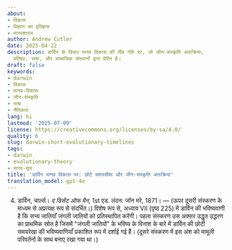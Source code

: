 ```yaml
---
about:
- विकास
- विज्ञान का इतिहास
- मानवशास्त्र
author: Andrew Cutler
date: 2025-04-22
description: डार्विन के विचार मानव विकास की तीव्र गति पर, जो जीन-संस्कृति अंतःक्रिया,
  प्रतिष्ठा, भाषा, और सामाजिक संस्थानों द्वारा प्रेरित है।
draft: false
keywords:
- darwin
- विकास
- मानव-विकास
- जीन-संस्कृति
- भाषा
- नैतिकता
lang: hi
lastmod: '2025-07-09'
license: https://creativecommons.org/licenses/by-sa/4.0/
quality: 6
slug: darwin-short-evolutionary-timelines
tags:
- darwin
- evolutionary-theory
- मानव-मूल
title: 'डार्विन मानव विकास पर: छोटे समयसीमा और जीन-संस्कृति अंतःक्रिया'
translation_model: gpt-4o
---
```


4. डार्विन, चार्ल्स। *द डिसेंट ऑफ मैन*, 1st एड. लंदन: जॉन मरे, 1871। — (ऊपर दूसरी संस्करण के माध्यम से अप्रत्यक्ष रूप से संदर्भित।) विशेष रूप से, अध्याय VII (पृष्ठ 225) में डार्विन की भविष्यवाणी है कि सभ्य जातियाँ जंगली जातियों को प्रतिस्थापित करेंगी। पहला संस्करण उस अक्सर उद्धृत उद्धरण का प्राथमिक स्रोत है जिसमें "जंगली जातियों" के भविष्य के विनाश के बारे में डार्विन की छोटी समयरेखा की भविष्यवाणियाँ प्रकाशित रूप में दर्शाई गई हैं। (दूसरे संस्करण में इस अंश को मामूली परिवर्तनों के साथ बनाए रखा गया था।)